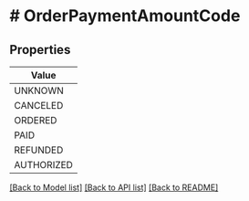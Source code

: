 # # OrderPaymentAmountCode


## Properties



| Value |
------------ |
UNKNOWN|&#39;UNKNOWN&#39;
CANCELED|&#39;CANCELED&#39;
ORDERED|&#39;ORDERED&#39;
PAID|&#39;PAID&#39;
REFUNDED|&#39;REFUNDED&#39;
AUTHORIZED|&#39;AUTHORIZED&#39;

[[Back to Model list]](../../README.md#models) [[Back to API list]](../../README.md#endpoints) [[Back to README]](../../README.md)